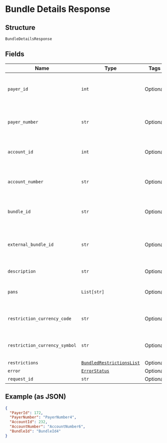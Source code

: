
# Bundle Details Response

## Structure

`BundleDetailsResponse`

## Fields

| Name | Type | Tags | Description |
|  --- | --- | --- | --- |
| `payer_id` | `int` | Optional | Payer Id of the bundles and cards.<br>Example: 123456 |
| `payer_number` | `str` | Optional | Payer Number of the bundles and cards.<br>Example: GB000000123 |
| `account_id` | `int` | Optional | Account ID of the bundle.<br>Example: 123456 |
| `account_number` | `str` | Optional | Account Number of the bundle.<br>Example: GB000000123 |
| `bundle_id` | `str` | Optional | unique identifier for the Card Bundle |
| `external_bundle_id` | `str` | Optional | External system allocated Card Bundle identifier for Card Bundle. |
| `description` | `str` | Optional | Card Bundle Description. |
| `pans` | `List[str]` | Optional | List of Card Pans added to the card bundle. |
| `restriction_currency_code` | `str` | Optional | ISO currency code of the country.<br>Example: GBP |
| `restriction_currency_symbol` | `str` | Optional | Currency symbol of the country.<br>Example: £, $ |
| `restrictions` | [`BundledRestrictionsList`](../../doc/models/bundled-restrictions-list.md) | Optional | - |
| `error` | [`ErrorStatus`](../../doc/models/error-status.md) | Optional | - |
| `request_id` | `str` | Optional | API Request Id |

## Example (as JSON)

```json
{
  "PayerId": 172,
  "PayerNumber": "PayerNumber4",
  "AccountId": 232,
  "AccountNumber": "AccountNumber6",
  "BundleId": "BundleId4"
}
```

